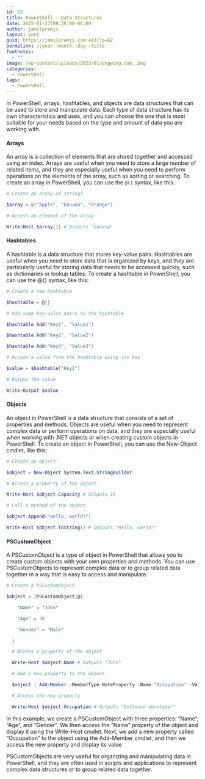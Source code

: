 ```yaml
---
id: 62
title: PowerShell – Data Structures
date: 2025-01-27T09:36:00-04:00
author: jamilpremji
layout: post
guid: https://jamilpremji.com:443/?p=62
permalink: /:year-:month-:day-:title
footnotes:
  - ""
image: /wp-content/uploads/2023/01/pngwing.com_.png
categories:
  - PowerShell
tags:
  - PowerShell
---
```


In PowerShell, arrays, hashtables, and objects are data structures that can be used to store and manipulate data. Each type of data structure has its own characteristics and uses, and you can choose the one that is most suitable for your needs based on the type and amount of data you are working with.

#### Arrays

An array is a collection of elements that are stored together and accessed using an index. Arrays are useful when you need to store a large number of related items, and they are especially useful when you need to perform operations on the elements of the array, such as sorting or searching. To create an array in PowerShell, you can use the `@()` syntax, like this:


```powershell
# Create an array of strings

$array = @("apple", "banana", "orange")

# Access an element of the array

Write-Host $array[1] # Outputs "banana"
```

#### Hashtables

A hashtable is a data structure that stores key-value pairs. Hashtables are useful when you need to store data that is organized by keys, and they are particularly useful for storing data that needs to be accessed quickly, such as dictionaries or lookup tables. To create a hashtable in PowerShell, you can use the @{} syntax, like this:

```powershell
# Create a new hashtable

$hashtable = @{}

# Add some key-value pairs to the hashtable

$hashtable.Add("Key1", "Value1")

$hashtable.Add("Key2", "Value2")

$hashtable.Add("Key3", "Value3")

# Access a value from the hashtable using its key

$value = $hashtable["Key2"]

# Output the value

Write-Output $value
```

#### Objects

An object in PowerShell is a data structure that consists of a set of properties and methods. Objects are useful when you need to represent complex data or perform operations on data, and they are especially useful when working with .NET objects or when creating custom objects in PowerShell. To create an object in PowerShell, you can use the New-Object cmdlet, like this:

```powershell
# Create an object

$object = New-Object System.Text.StringBuilder

# Access a property of the object

Write-Host $object.Capacity # Outputs 16

# Call a method of the object

$object.Append("Hello, world!")

Write-Host $object.ToString() # Outputs "Hello, world!"
```

#### PSCustomObject

A PSCustomObject is a type of object in PowerShell that allows you to create custom objects with your own properties and methods. You can use PSCustomObjects to represent complex data or to group related data together in a way that is easy to access and manipulate.

```powershell
# Create a PSCustomObject

$object = [PSCustomObject]@{

    "Name" = "John"

    "Age" = 30

    "Gender" = "Male"

  }

  # Access a property of the object

  Write-Host $object.Name # Outputs "John"

  # Add a new property to the object

  $object | Add-Member -MemberType NoteProperty -Name "Occupation" -Value "Software developer"

  # Access the new property

  Write-Host $object.Occupation # Outputs "Software developer"
```

In this example, we create a PSCustomObject with three properties: “Name”, “Age”, and “Gender”. We then access the “Name” property of the object and display it using the Write-Host cmdlet. Next, we add a new property called “Occupation” to the object using the Add-Member cmdlet, and then we access the new property and display its value

PSCustomObjects are very useful for organizing and manipulating data in PowerShell, and they are often used in scripts and applications to represent complex data structures or to group related data together.